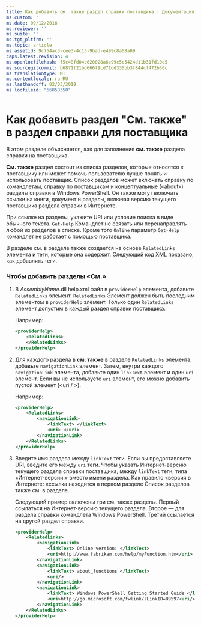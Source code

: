 ```yaml
---
title: Как добавить см. также раздел справки поставщика | Документация Майкрософт
ms.custom: ''
ms.date: 09/12/2016
ms.reviewer: ''
ms.suite: ''
ms.tgt_pltfrm: ''
ms.topic: article
ms.assetid: 9c754ac3-cee3-4c13-9bad-e499c8a68a09
caps.latest.revision: 4
ms.openlocfilehash: f5c48fd04c620828a6e99c5c5424d11b31fd10e5
ms.sourcegitcommit: b6871f21bd666f9cd71dd336bb3f844cf472b56c
ms.translationtype: MT
ms.contentlocale: ru-RU
ms.lasthandoff: 02/03/2019
ms.locfileid: "56858350"
---
```

# <a name="how-to-add-a-see-also-section-to-a-provider-help-topic"></a>Как добавить раздел "См. также" в раздел справки для поставщика

В этом разделе объясняется, как для заполнения **см. также** раздела справки на поставщика.

**См. также** раздел состоит из списка разделов, которые относятся к поставщику или может помочь пользователю лучше понять и использовать поставщик. Список разделов может включать справку по командлетам, справку по поставщикам и концептуальные («about») разделы справки в Windows PowerShell. Он также могут включать ссылки на книги, документ и разделы, включая версию текущего поставщика раздела справки в Интернете.

При ссылке на разделы, укажите URI или условие поиска в виде обычного текста. `Get-Help` Командлет не связать или перенаправлять любой из разделов в списке. Кроме того `Online` параметр `Get-Help` командлет не работает с помощью поставщика.

В разделе см. в разделе также создается на основе `RelatedLinks` элемента и теги, которые она содержит. Следующий код XML показано, как добавлять теги.

### <a name="to-add-see-also-topics"></a>Чтобы добавить разделы «См.»

1. В *AssemblyName*.dll help.xml файл в `providerHelp` элемента, добавьте `RelatedLinks` элемент. `RelatedLinks` Элемент должен быть последним элементом в `providerHelp` элемент. Только один `RelatedLinks` элемент допустим в каждый раздел справки поставщика.

   Например:

    ```xml
    <providerHelp>
        <RelatedLinks>
        </RelatedLinks>
    </providerHelp>
    ```

2. Для каждого раздела в **см. также** в разделе `RelatedLinks` элемента, добавьте `navigationLink` элемент. Затем, внутри каждого `navigationLink` элемента, добавьте один `linkText` элемент и один `uri` элемент. Если вы не используете `uri` элемент, его можно добавить пустой элемент (\<uri / >).

   Например:

    ```xml
    <providerHelp>
        <RelatedLinks>
            <navigationLink>
                <linkText> </linkText>
                <uri> </uri>
            </navigationLink>
        </RelatedLinks>
    </providerHelp>
    ```

3. Введите имя раздела между `linkText` теги. Если вы предоставляете URI, введите его между `uri` теги. Чтобы указать Интернет-версию текущего раздела справки поставщика, между `linkText` теги, типа «Интернет-версии:» вместо имени раздела. Как правило «версия в Интернете: «ссылка находится в первом разделе Список разделов также см. в разделе.

   Следующий пример включены три см. также разделы. Первый ссылаться на Интернет-версию текущего раздела. Второе — для раздела справки командлета Windows PowerShell. Третий ссылается на другой раздел справки.

    ```xml
    <providerHelp>
        <RelatedLinks>
            <navigationLink>
                <linkText> Online version: </linkText>
                <uri>http://www.fabrikam.com/help/myFunction.htm</uri>
            </navigationLink>
            <navigationLink>
                <linkText> about_functions </linkText>
                <uri/>
            </navigationLink>
            <navigationLink>
                <linkText> Windows PowerShell Getting Started Guide </linkText>
                <uri>http://go.microsoft.com/fwlink/?LinkID=89597<uri/>
            </navigationLink>
        </RelatedLinks>
    </providerHelp>
    ```